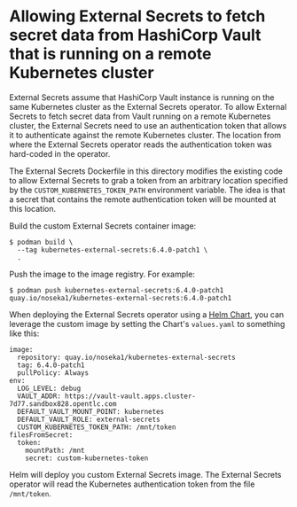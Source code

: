 # Allowing External Secrets to fetch secret data from HashiCorp Vault that is running on a remote Kubernetes cluster

External Secrets assume that HashiCorp Vault instance is running on the same Kubernetes cluster as the External Secrets operator. To allow External Secrets to fetch secret data from Vault running on a remote Kubernetes cluster, the External Secrets need to use an authentication token that allows it to authenticate against the remote Kubernetes cluster. The location from where the External Secrets operator reads the authentication token was hard-coded in the operator. 

The External Secrets Dockerfile in this directory modifies the existing code to allow External Secrets to grab a token from an arbitrary location specified by the `CUSTOM_KUBERNETES_TOKEN_PATH` environment variable. The idea is that a secret that contains the remote authentication token will be mounted at this location.

Build the custom External Secrets container image:

```
$ podman build \
  --tag kubernetes-external-secrets:6.4.0-patch1 \
  .
```

Push the image to the image registry. For example:

```
$ podman push kubernetes-external-secrets:6.4.0-patch1 quay.io/noseka1/kubernetes-external-secrets:6.4.0-patch1
```

When deploying the External Secrets operator using a [Helm Chart](https://github.com/external-secrets/kubernetes-external-secrets/tree/master/charts/kubernetes-external-secrets), you can leverage the custom image by setting the Chart's `values.yaml` to something like this:

```
image:
  repository: quay.io/noseka1/kubernetes-external-secrets
  tag: 6.4.0-patch1
  pullPolicy: Always
env:
  LOG_LEVEL: debug
  VAULT_ADDR: https://vault-vault.apps.cluster-7d77.sandbox828.opentlc.com
  DEFAULT_VAULT_MOUNT_POINT: kubernetes
  DEFAULT_VAULT_ROLE: external-secrets
  CUSTOM_KUBERNETES_TOKEN_PATH: /mnt/token
filesFromSecret:
  token:
    mountPath: /mnt
    secret: custom-kubernetes-token
```

Helm will deploy you custom External Secrets image. The External Secrets operator will read the Kubernetes authentication token from the file `/mnt/token`.
